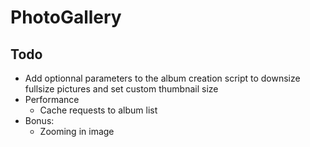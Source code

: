 # PhotoGallery

## Todo

* Add optionnal parameters to the album creation script to downsize fullsize pictures and set custom thumbnail size
* Performance
    * Cache requests to album list
* Bonus:
    * Zooming in image
